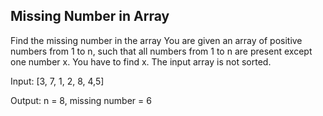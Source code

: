 ## Missing Number in Array

Find the missing number in the array
You are given an array of positive numbers from 1 to n, such that all numbers from 1 to n are present except one number x. You have to find x. The input array is not sorted. 

Input: [3, 7, 1, 2, 8, 4,5]

Output: n = 8, missing number = 6

